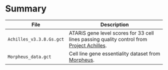 # Summary

| File | Description |
|------|-------------|
| `Achilles_v3.3.8.Gs.gct` | ATARiS gene level scores for 33 cell lines passing quality control from [Project Achilles](http://portals.broadinstitute.org/achilles/datasets/7/download). |
| `Morpheus_data.gct` | Cell line gene essentiality dataset from [Morpheus](https://software.broadinstitute.org/morpheus/). |